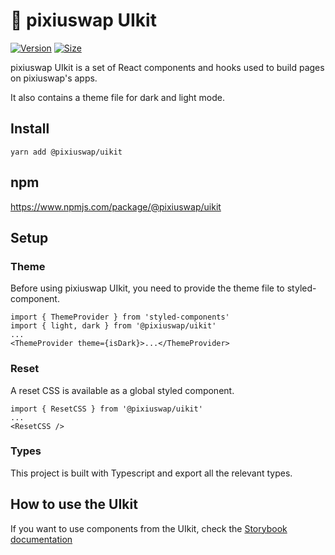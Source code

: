 # 🦐 pixiuswap UIkit

[![Version](https://img.shields.io/npm/v/@pixiuswap/uikit)](https://www.npmjs.com/package/@pixiuswap/uikit) [![Size](https://img.shields.io/bundlephobia/min/@pixiuswap/uikit)](https://www.npmjs.com/package/@pixiuswap/uikit)

pixiuswap UIkit is a set of React components and hooks used to build pages on pixiuswap's apps.

It also contains a theme file for dark and light mode.

## Install

`yarn add @pixiuswap/uikit`

## npm

https://www.npmjs.com/package/@pixiuswap/uikit

## Setup

### Theme

Before using pixiuswap UIkit, you need to provide the theme file to styled-component.

```
import { ThemeProvider } from 'styled-components'
import { light, dark } from '@pixiuswap/uikit'
...
<ThemeProvider theme={isDark}>...</ThemeProvider>
```

### Reset

A reset CSS is available as a global styled component.

```
import { ResetCSS } from '@pixiuswap/uikit'
...
<ResetCSS />
```

### Types

This project is built with Typescript and export all the relevant types.

## How to use the UIkit

If you want to use components from the UIkit, check the [Storybook documentation](https://pixiuswap.github.io/pixiuswap-uikit/)
